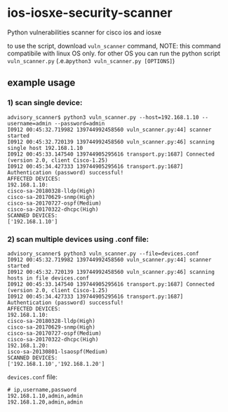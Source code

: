# ios-iosxe-security-scanner
Python vulnerabilities scanner for cisco ios and iosxe

to use the script, download `vuln_scanner` command, NOTE: this command compatibile with linux OS only.
for other OS you can run the python script `vuln_scanner.py` (.e.a`python3 vuln_scanner.py [OPTIONS]`)

## example usage

### 1) scan single device:

    advisory_scanner$ python3 vuln_scanner.py --host=192.168.1.10 --username=admin --password=admin
    I0912 00:45:32.719982 139744992458560 vuln_scanner.py:44] scanner started
    I0912 00:45:32.720139 139744992458560 vuln_scanner.py:46] scanning single host 192.168.1.10
    I0912 00:45:33.147540 139744905295616 transport.py:1687] Connected (version 2.0, client Cisco-1.25)
    I0912 00:45:34.427333 139744905295616 transport.py:1687] Authentication (password) successful!
    AFFECTED DEVICES:
    192.168.1.10:
    cisco-sa-20180328-lldp(High)
    cisco-sa-20170629-snmp(High)
    cisco-sa-20170727-ospf(Medium)
    cisco-sa-20170322-dhcpc(High)    
    SCANNED DEVICES:
    ['192.168.1.10']

### 2) scan multiple devices using .conf file:


    advisory_scanner$ python3 vuln_scanner.py --file=devices.conf
    I0912 00:45:32.719982 139744992458560 vuln_scanner.py:44] scanner started
    I0912 00:45:32.720139 139744992458560 vuln_scanner.py:46] scanning hosts in file devices.conf
    I0912 00:45:33.147540 139744905295616 transport.py:1687] Connected (version 2.0, client Cisco-1.25)
    I0912 00:45:34.427333 139744905295616 transport.py:1687] Authentication (password) successful!
    AFFECTED DEVICES:
    192.168.1.10:
    cisco-sa-20180328-lldp(High)
    cisco-sa-20170629-snmp(High)
    cisco-sa-20170727-ospf(Medium)
    cisco-sa-20170322-dhcpc(High)    
    192.168.1.20:
    isco-sa-20130801-lsaospf(Medium)
    SCANNED DEVICES:
    ['192.168.1.10','192.168.1.20']
    
`devices.conf` file:

    # ip,username,password
    192.168.1.10,admin,admin
    192.168.1.20,admin,admin
    

